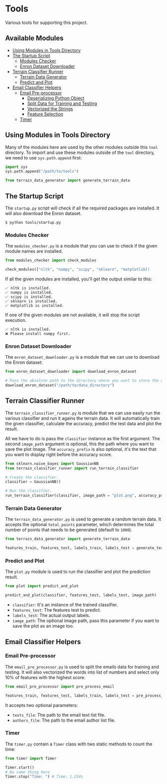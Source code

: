 # Tools

Various tools for supporting this project.

## Available Modules

* [Using Modules in Tools Directory](#using-modules-in-tools-directory)
* [The Startup Script](#the-startup-script)
    * [Modules Checker](#modules-checker)
    * [Enron Dataset Downloader](#enron-dataset-downloader)
* [Terrain Classifier Runner](#terrain-classifier-runner)
    * [Terrain Data Generator](#terrain-data-generator)
    * [Predict and Plot](#predict-and-plot)
* [Email Classifier Helpers](#email-classifier-helpers)
    * [Email Pre-processor](#email-pre-processor)
        * [Deserializing Python Object](#deserializing-python-object)
        * [Split Data for Training and Testing](#split-data-for-training-and-testing)
        * [Vectorized the Strings](#vectorized-the-strings)
        * [Feature Selection](#feature-selection)
    * [Timer](#timer)

## Using Modules in Tools Directory

Many of the modules here are used by the other modules outside this `tool` directory.
To import and use these modules outside of the `tool` directory, we need to use `sys.path.append` first:

```py
import sys
sys.path.append("/path/to/tools")

from terrain_data_generator import generate_terrain_data
```

## The Startup Script

The `startup.py` script will check if all the required packages are installed. It will also download the Enron dataset.

```shell
$ python tools/startup.py
```

### Modules Checker

The `modules_checker.py` is a module that you can use to check if the given module names are installed.

```py
from modules_checker import check_modules

check_modules(["nltk", "numpy", "scipy", "sklearn", "matplotlib])
```

If all the given modules are installed, you'll get the output similar to this:

```shell
✅ nltk is installed.
✅ numpy is installed.
✅ scipy is installed.
✅ sklearn is installed.
✅ matplotlib is installed.
```

If one of the given modules are not available, it will stop the script execution.

```shell
✅ nltk is installed.
❌ Please install numpy first.
```

### Enron Dataset Downloader

The `enron_dataset_downloader.py` is a module that we can use to download the Enron dataset:

```py
from enron_dataset_downloader import download_enron_dataset

# Pass the absolute path to the directory where you want to store the dataset to.
download_enron_dataset("/path/to/data_directory")
```

## Terrain Classifier Runner

The `terrain_classifier_runner.py` is module that we can use easily run the various classifier and run it agains the terrain data. It will automatically train the given classifier, calculate the accuracy, predict the test data and plot the result.

All we have to do is pass the `classifier` instance as the first argument. The second `image_path` argument is optional, this the path where you want to save the plot image. The `accuracy_prefix` is also optional, it's the text that you want to display right before the accuracy score.

```py
from sklearn.naive_bayes import GaussianNB
from terrain_classifier_runner import run_terrain_classifier

# Create the classifier.
classifier = GaussianNB()

# Run the classifier.
run_terrain_classifier(classifier, image_path = "plot.png", accuracy_prefix = "🤖 Accuracy: ")
```

### Terrain Data Generator

The `terrain_data_generator.py` is used to generate a random terrain data. It accepts the optional `total_points` parameter, which determines the total number of points that needs to be generated (default to `1000`).

```py
from terrain_data_generator import generate_terrain_data

features_train, features_test, labels_train, labels_test = generate_terrain_data(total_points = 1000)
```

### Predict and Plot

The `plot.py` module is used to run the classifier and plot the prediction result.

```py
from plot import predict_and_plot

predict_and_plot(classifier, features_test, labels_test, image_path)
```

* `classifier`: It's an instance of the trained classifier.
* `features_test`: The features test to predict.
* `labels_test`: The actual output labels.
* `iamge_path`: The optional image path, pass this parameter if you want to save the plot as an image too.

## Email Classifier Helpers

### Email Pre-processor

The `email_pre_processor.py` is used to split the emails data for training and testing. It will also vectorized the words into list of numbers and select only 10% of features with the highest score.

```py
from email_pre_processor import pre_process_email

features_train, features_test, labels_train, labels_test = pre_process_email()
```

It accepts two optional parameters:

- `texts_file`: The path to the email text list file.
- `authors_file`: The path to the email author list file.

### Timer

The `timer.py` contain a `Timer` class with two static methods to count the time:

```py
from timer import Timer

Timer.start()
# Do some thing here
Timer.stop("Time: ") # Time: 1.234s
```
